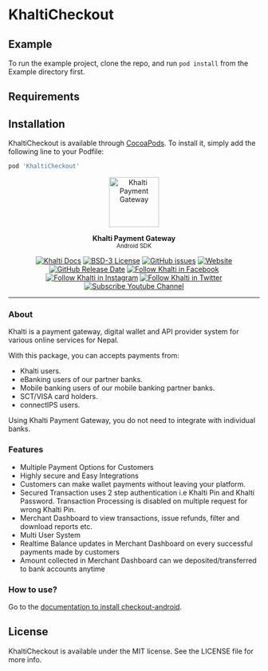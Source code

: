 # KhaltiCheckout

## Example

To run the example project, clone the repo, and run `pod install` from the Example directory first.

## Requirements

## Installation

KhaltiCheckout is available through [CocoaPods](https://cocoapods.org). To install
it, simply add the following line to your Podfile:

```ruby
pod 'KhaltiCheckout'
```


<p align="center">
<img src="https://raw.githubusercontent.com/khalti/khalti-flutter-sdk/master/assets/khalti_logo.png" height="100" alt="Khalti Payment Gateway" />
</p>

<p align="center">
<strong>Khalti Payment Gateway</strong><br>
<small>Android SDK</small>
</p>

<p align="center">
<a href="https://docs.khalti.com/"><img src="https://img.shields.io/badge/Khalti-Docs-blueviolet" alt="Khalti Docs"></a>
<a href="https://github.com/khalti/checkout-sdk-android/blob/master/LICENSE"><img src="https://img.shields.io/badge/License-BSD--3-informational" alt="BSD-3 License"></a>
<a href="https://github.com/khalti/checkout-sdk-android/issues"><img src="https://img.shields.io/github/issues/khalti/checkout-sdk-android" alt="GitHub issues"></a>
<a href="https://khalti.com"><img src="https://img.shields.io/website?url=https%3A%2F%2Fdocs.khalti.com" alt="Website"></a>
<a href="https://github.com/khalti/checkout-sdk-android/releases"><img alt="GitHub Release Date" src="https://img.shields.io/github/release-date/khalti/checkout-sdk-android"></a>
<a href="https://www.facebook.com/khalti.official"><img src="https://img.shields.io/badge/follow--000?style=social&logo=facebook" alt="Follow Khalti in Facebook"></a>
<a href="https://www.instagram.com/khaltiofficial"><img src="https://img.shields.io/badge/follow--000?style=social&logo=instagram" alt="Follow Khalti in Instagram"></a>
<a href="https://twitter.com/intent/follow?screen_name=khaltiofficial"><img src="https://img.shields.io/twitter/follow/khaltiofficial?style=social" alt="Follow Khalti in Twitter"></a>
<a href="https://www.youtube.com/channel/UCrXM4HqK9th3E2a04Z9Lh-Q"><img src="https://img.shields.io/youtube/channel/subscribers/UCrXM4HqK9th3E2a04Z9Lh-Q?label=Subscribe&style=social" alt="Subscribe Youtube Channel"></a>
</p>

---

### About
Khalti is a payment gateway, digital wallet and API provider system for various online services for Nepal.

With this package, you can accepts payments from:
- Khalti users.
- eBanking users of our partner banks.
- Mobile banking users of our mobile banking partner banks.
- SCT/VISA card holders.
- connectIPS users.

Using Khalti Payment Gateway, you do not need to integrate with individual banks.

### Features
- Multiple Payment Options for Customers
- Highly secure and Easy Integrations
- Customers can make wallet payments without leaving your platform.
- Secured Transaction uses 2 step authentication i.e Khalti Pin and Khalti Password. Transaction Processing is disabled on multiple request for wrong Khalti Pin.
- Merchant Dashboard to view transactions, issue refunds, filter and download reports etc.
- Multi User System
- Realtime Balance updates in Merchant Dashboard on every successful payments made by customers
- Amount collected in Merchant Dashboard can we deposited/transferred to bank accounts anytime


### How to use?
Go to the [documentation to install checkout-android](https://docs.khalti.com/checkout/android/).

## License

KhaltiCheckout is available under the MIT license. See the LICENSE file for more info.
